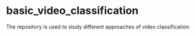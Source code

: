 # basic_video_classification
The repository is used to study different approaches of video classification 
